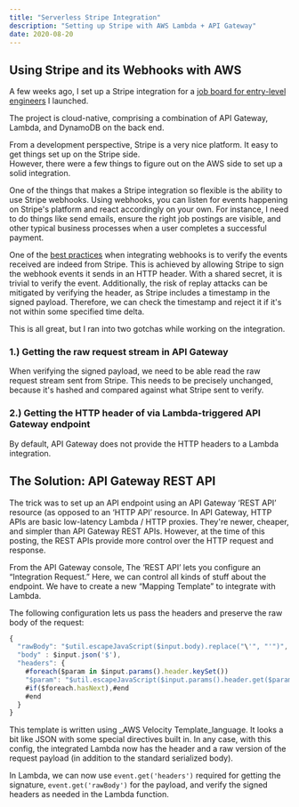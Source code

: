```yaml
---
title: "Serverless Stripe Integration"
description: "Setting up Stripe with AWS Lambda + API Gateway"
date: 2020-08-20
---
```


## Using Stripe and its Webhooks with AWS

A few weeks ago, I set up a Stripe integration for a
<a href="https://entryleveleng.com" target="_blank">job board for entry-level 
engineers</a> I launched.

The project is cloud-native, comprising a combination of API Gateway,
Lambda, and DynamoDB on the back end.

From a development perspective, Stripe is a very nice platform. 
It easy to get things set up on the Stripe side.  
However, there were a few things to figure out on the AWS
side to set up a solid integration.

One of the things that makes a Stripe integration so flexible is the ability
to use Stripe webhooks. Using webhooks, you can listen for events happening 
on Stripe's platform and react accordingly on your own.  For instance, I 
need to do things like send emails, ensure the right job postings are visible, 
and other typical business processes when a user completes a successful payment.

One of the <a href="https://stripe.com/docs/webhooks/best-practices" 
target="_blank"> best practices</a> when integrating webhooks is to verify the 
events received are indeed from Stripe. This is achieved by allowing Stripe 
to sign the webhook events it sends in an HTTP header.  With a shared secret, 
it is trivial to verify the event. Additionally, the risk of replay attacks 
can be mitigated by verifying the header, as Stripe includes a timestamp in 
the signed payload.  Therefore, we can check the timestamp and reject it if 
it's not within some specified time delta.

This is all great, but I ran into two gotchas while working on the integration.

### 1.) Getting the raw request stream in API Gateway

When verifying the signed payload, we need to be able read the raw request
stream sent from Stripe. This needs to be precisely unchanged, because it's
hashed and compared against what Stripe sent to verify.

### 2.) Getting the HTTP header of via Lambda-triggered API Gateway endpoint

By default, API Gateway does not provide the HTTP headers to a Lambda
integration.

## The Solution: API Gateway REST API

The trick was to set up an API endpoint using an API Gateway ‘REST API’
resource (as opposed to an ‘HTTP API’ resource. In API Gateway, HTTP APIs are
basic low-latency Lambda / HTTP proxies. They're newer, cheaper, and simpler
than API Gateway REST APIs. However, at the time of this posting, the 
REST APIs provide more control over the HTTP request and response.

From the API Gateway console, The ‘REST API’ lets you configure an “Integration
Request.” Here, we can control all kinds of stuff about the endpoint. We have
to create a new “Mapping Template” to integrate with Lambda.

The following configuration lets us pass the headers and preserve the raw body
of the request:

```js
{
  "rawBody": "$util.escapeJavaScript($input.body).replace("\'", "'")",
  "body" : $input.json('$'),
  "headers": {
    #foreach($param in $input.params().header.keySet())
    "$param": "$util.escapeJavaScript($input.params().header.get($param))"
    #if($foreach.hasNext),#end
    #end
  }
}
```

This template is written using _AWS Velocity Template_language. It looks a
bit like JSON with some special directives built in.  In any case, with this
config, the integrated Lambda now has the header and a raw version of the
request payload (in addition to the standard serialized body).

In Lambda, we can now use `event.get('headers')` required for getting the
signature, `event.get('rawBody')` for the payload, and verify the signed
headers as needed in the Lambda function.
